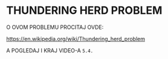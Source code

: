 # THUNDERING HERD PROBLEM

O OVOM PROBLEMU PROCITAJ OVDE:

<https://en.wikipedia.org/wiki/Thundering_herd_problem>

A POGLEDAJ I KRAJ VIDEO-A `5.4.`


